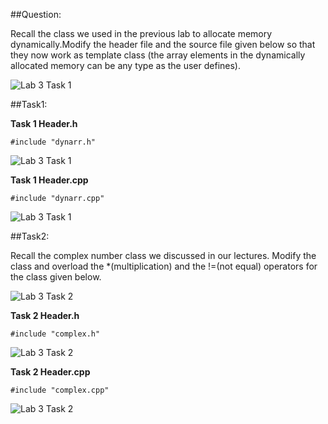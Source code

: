 ##Question:

Recall the class we used in the previous lab to allocate memory dynamically.Modify the header file and  the  source  file  given  below  so  that  they  now  work  as  template  class  (the  array  elements  in  the dynamically allocated memory can be any type as the user defines).

![Lab 3 Task 1](https://github.com/IAFahim/CSE225/blob/master/C%2B%2B/Lab/Lab_3/Task_1/main.png)

##Task1:

**Task 1 Header.h**

`#include "dynarr.h"`

![Lab 3 Task 1](https://github.com/IAFahim/CSE225/blob/master/C%2B%2B/Lab/Lab_3/Task_1/dynarr.h.png)

**Task 1 Header.cpp**

`#include "dynarr.cpp"`

![Lab 3 Task 1](https://github.com/IAFahim/CSE225/blob/master/C%2B%2B/Lab/Lab_3/Task_1/dynarr.cpp.png)

##Task2:

Recall the complex number class we discussed in our lectures. Modify the class and overload the *(multiplication) and the !=(not equal) operators for the class given below.

![Lab 3 Task 2](https://github.com/IAFahim/CSE225/blob/master/C%2B%2B/Lab/Lab_3/Task_2/main.png)

**Task 2 Header.h**

`#include "complex.h"`

![Lab 3 Task 2](https://github.com/IAFahim/CSE225/blob/master/C%2B%2B/Lab/Lab_3/Task_2/complex.h.png)

**Task 2 Header.cpp**

`#include "complex.cpp"`

![Lab 3 Task 2](https://github.com/IAFahim/CSE225/blob/master/C%2B%2B/Lab/Lab_3/Task_2/complex.cpp.png)